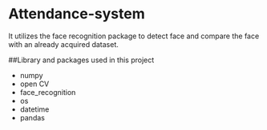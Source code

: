 # Attendance-system

It utilizes the face recognition package to detect face and compare the face with an already acquired dataset.

##Library and packages used in this project
 * numpy
 * open CV
 * face_recognition
 * os
 * datetime
 * pandas
